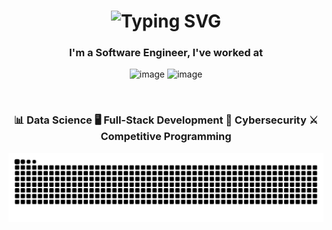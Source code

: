<h1 align="center">
  <img src="https://readme-typing-svg.herokuapp.com/?font=Righteous&color=01c747&size=35&center=true&vCenter=true&width=500&height=70&duration=4000&lines=Hello👋+I'm+Koral!;" alt="Typing SVG" />
</h1>

<h3 align="center">
  I'm a Software Engineer, I've worked at
</h3>

<p align="center">
  <img src="https://github.com/user-attachments/assets/48b4d195-a43f-4436-9e22-fd7ee9c0a9c1" alt="image" height="75"/>
  <img src="https://github.com/user-attachments/assets/9a6c4d8a-961e-41e5-8b19-c3ea8e42b7d5" alt="image" height="75"/>
</p>

&nbsp;

<h3 align="center">
📊 Data Science  
🖥️ Full-Stack Development  
🔐 Cybersecurity  
⚔️ Competitive Programming  
</h3>

<p align="center">
  <img alt="contributions" src="https://raw.githubusercontent.com/koralkulacoglu/koralkulacoglu/output/github-contribution-grid-snake-dark.svg" />
</p>
